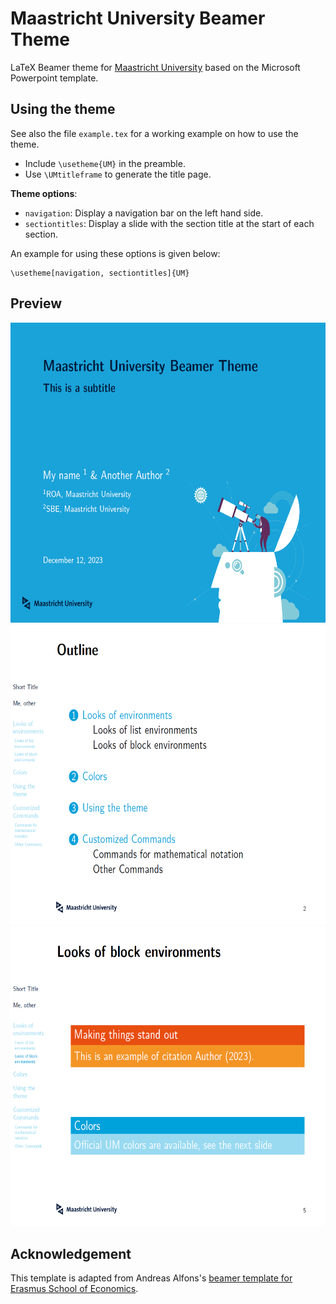 # Maastricht University Beamer Theme

LaTeX Beamer theme for [Maastricht University](https://www.maastrichtuniversity.nl/nl) based on the Microsoft Powerpoint template.


## Using the theme

See also the file `example.tex` for a working example on how to use the theme.

- Include `\usetheme{UM}` in the preamble.
- Use `\UMtitleframe` to generate the title page.

**Theme options**:

- `navigation`: Display a navigation bar on the left hand side.
- `sectiontitles`: Display a slide with the section title at the start of each section.

An example for using these options is given below:
```
\usetheme[navigation, sectiontitles]{UM}
```

## Preview
<img src="exampleimage1.PNG" height="480">
<img src="exampleimage2.PNG" height="480">
<img src="exampleimage3.PNG" height="480">

## Acknowledgement
This template is adapted from Andreas Alfons's [beamer template for Erasmus School of Economics](https://github.com/aalfons/beamerthemeESE/tree/main).
